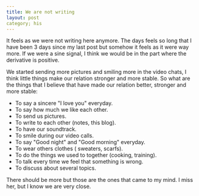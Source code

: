 ```yaml
---
title: We are not writing
layout: post
category; his
---
```


It feels as we were not writing here anymore. The days feels so long that I have been 3 days since my last post but somehow it feels as it were way more. If we were a sine signal, I think we would be in the part where the derivative is positive. 

We started sending more pictures and smiling more in the video chats, I think little things make our relation stronger and more stable. So what are the things that I believe that have made our relation better, stronger and more stable:

* To say a sincere "I love you" everyday.
* To say how much we like each other.
* To send us pictures.
* To write to each other (notes, this blog).
* To have our soundtrack.
* To smile during our video calls.
* To say "Good night" and "Good morning" everyday.
* To wear others clothes ( sweaters, scarfs).
* To do the things we used to together (cooking, training).
* To talk every time we feel that something is wrong.
* To discuss about several topics.

There should be more but those are the ones that came to my mind. I miss her, but I know we are very close. 

